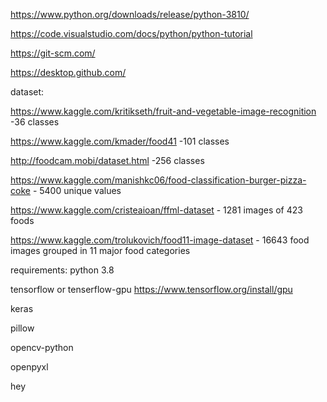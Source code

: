 https://www.python.org/downloads/release/python-3810/

https://code.visualstudio.com/docs/python/python-tutorial

https://git-scm.com/

https://desktop.github.com/

dataset:

https://www.kaggle.com/kritikseth/fruit-and-vegetable-image-recognition -36 classes

https://www.kaggle.com/kmader/food41 -101 classes

http://foodcam.mobi/dataset.html -256 classes

https://www.kaggle.com/manishkc06/food-classification-burger-pizza-coke - 5400 unique values

https://www.kaggle.com/cristeaioan/ffml-dataset - 1281 images of 423 foods

https://www.kaggle.com/trolukovich/food11-image-dataset -  16643 food images grouped in 11 major food categories


requirements:
python 3.8

tensorflow or tenserflow-gpu https://www.tensorflow.org/install/gpu

keras

pillow

opencv-python

openpyxl

hey
